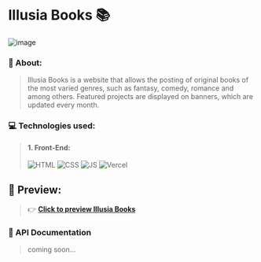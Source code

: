 # Illusia Books 📚
![image](https://github.com/NeveScript/Illusia-Books/assets/123518676/82734eac-fd7b-4625-80dd-a382d2113289)

### 🔎 About:
> Illusia Books is a website that allows the posting of original books of the most varied genres, such as fantasy, comedy, romance and among others. Featured projects are displayed on banners, which are updated every month.

### 💻 Technologies used:
> #### 1. Front-End: 
> ![HTML](https://img.shields.io/badge/HTML-red?style=for-the-badge&logo=html-5&logoColor=white) 
![CSS](https://img.shields.io/badge/CSS-blue?style=for-the-badge&logo=css-3&logoColor=white)
![JS](https://img.shields.io/badge/JavaScript-yellow?style=for-the-badge&logo=javascript&logoColor=white)
![Vercel](https://img.shields.io/badge/Vercel-black?style=for-the-badge&logo=vercel&logoColor=white)
## 👀 Preview:
> 👉 **[Click to preview Illusia Books](https://illusia-books.vercel.app/)**

### 📗 API Documentation
> coming soon...
